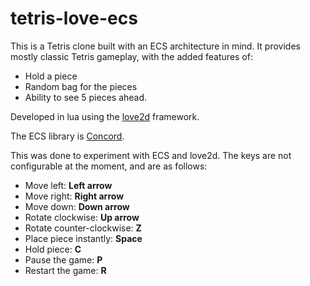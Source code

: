 # tetris-love-ecs

This is a Tetris clone built with an ECS architecture in mind. It provides mostly classic Tetris gameplay, with the added features of:

* Hold a piece
* Random bag for the pieces
* Ability to see 5 pieces ahead.



Developed in lua using the [love2d](https://love2d.org) framework. 

The ECS library is [Concord](https://github.com/Tjakka5/Concord/).

This was done to experiment with ECS and love2d. The keys are not configurable at the moment, and are as follows:
* Move left: **Left arrow**
* Move right: **Right arrow**
* Move down: **Down arrow**
* Rotate clockwise: **Up arrow**
* Rotate counter-clockwise: **Z**
* Place piece instantly: **Space**
* Hold piece: **C**
* Pause the game: **P**
* Restart the game: **R**